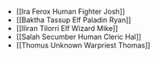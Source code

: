 - [[Ira Ferox Human Fighter Josh]]
- [[Baktha Tassup Elf Paladin Ryan]]
- [[Iliran Tilorri Elf Wizard Mike]]
- [[Salah Secumber Human Cleric Hal]]
- [[Thomus Unknown Warpriest Thomas]]
